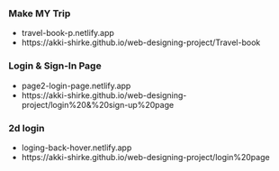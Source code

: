 <div>
  <h3>Make MY Trip</h3>
  <ul>
  <li>travel-book-p.netlify.app</li>
  <li>https://akki-shirke.github.io/web-designing-project/Travel-book</li>
</ul>
</div>

<div>
  <h3>Login & Sign-In Page</h3>
  <ul>
  <li>page2-login-page.netlify.app</li>
  <li>https://akki-shirke.github.io/web-designing-project/login%20&%20sign-up%20page</li>
</ul>
</div>

<div>
  <h3>2d login</h3>
  <ul>
  <li>loging-back-hover.netlify.app<br></li>
  <li>https://akki-shirke.github.io/web-designing-project/login%20page<br></li>
</ul>
</div>




